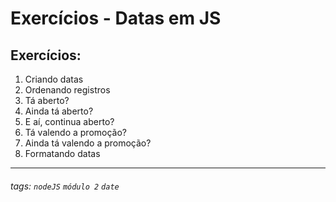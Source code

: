 # Exercícios - Datas em JS

## Exercícios:

1. Criando datas
2. Ordenando registros
3. Tá aberto?
4. Ainda tá aberto?
5. E aí, continua aberto?
6. Tá valendo a promoção?
7. Ainda tá valendo a promoção?
8. Formatando datas

---


###### tags: `nodeJS` `módulo 2` `date`
